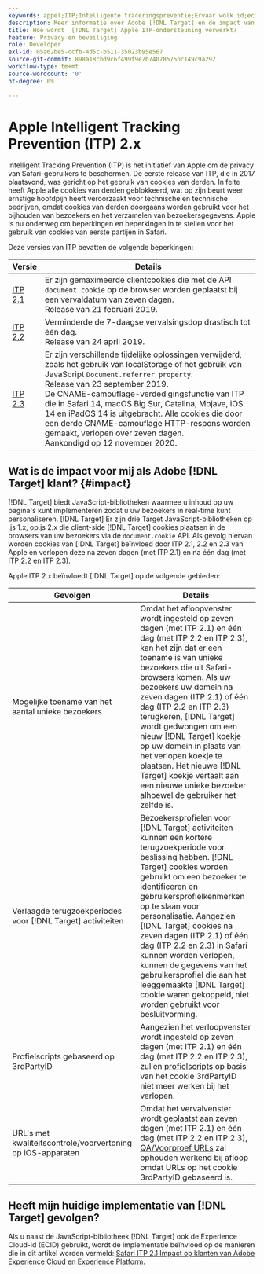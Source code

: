 ```yaml
---
keywords: appel;ITP;Intelligente traceringspreventie;Ervaar wolk id;ecid;itp
description: Meer informatie over Adobe [!DNL Target] en de impact van het Apple Intelligent Tracking Prevention (ITP)-initiatief dat de privacy van Safari-gebruikers wil beschermen.
title: Hoe wordt  [!DNL Target] Apple ITP-ondersteuning verwerkt?
feature: Privacy en beveiliging
role: Developer
exl-id: 05a62be5-ccfb-4d5c-b511-35023b95e567
source-git-commit: 898a18cbd9c6f499f9e7b74078575bc149c9a292
workflow-type: tm+mt
source-wordcount: '0'
ht-degree: 0%

---
```


# Apple Intelligent Tracking Prevention (ITP) 2.x

Intelligent Tracking Prevention (ITP) is het initiatief van Apple om de privacy van Safari-gebruikers te beschermen. De eerste release van ITP, die in 2017 plaatsvond, was gericht op het gebruik van cookies van derden. In feite heeft Apple alle cookies van derden geblokkeerd, wat op zijn beurt weer ernstige hoofdpijn heeft veroorzaakt voor technische en technische bedrijven, omdat cookies van derden doorgaans worden gebruikt voor het bijhouden van bezoekers en het verzamelen van bezoekersgegevens. Apple is nu onderweg om beperkingen en beperkingen in te stellen voor het gebruik van cookies van eerste partijen in Safari.

Deze versies van ITP bevatten de volgende beperkingen:

| Versie | Details |
| --- | --- |
| [ITP 2.1](https://webkit.org/blog/8613/intelligent-tracking-prevention-2-1/) | Er zijn gemaximeerde clientcookies die met de API `document.cookie` op de browser worden geplaatst bij een vervaldatum van zeven dagen.<br>Release van 21 februari 2019. |
| [ITP 2.2](https://webkit.org/blog/8828/intelligent-tracking-prevention-2-2/) | Verminderde de 7-daagse vervalsingsdop drastisch tot één dag.<br>Release van 24 april 2019. |
| [ITP 2.3](https://webkit.org/blog/9521/intelligent-tracking-prevention-2-3/) | Er zijn verschillende tijdelijke oplossingen verwijderd, zoals het gebruik van localStorage of het gebruik van JavaScript `Document.referrer property`.<br>Release van 23 september 2019.<br>De CNAME-camouflage-verdedigingsfunctie van ITP die in Safari 14, macOS Big Sur, Catalina, Mojave, iOS 14 en iPadOS 14 is uitgebracht. Alle cookies die door een derde CNAME-camouflage HTTP-respons worden gemaakt, verlopen over zeven dagen.<br>Aankondigd op 12 november 2020. |

## Wat is de impact voor mij als Adobe [!DNL Target] klant? {#impact}

[!DNL Target] biedt JavaScript-bibliotheken waarmee u inhoud op uw pagina&#39;s kunt implementeren zodat u uw bezoekers in real-time kunt personaliseren.  [!DNL Target] Er zijn drie Target JavaScript-bibliotheken op .js 1.x, op.js 2.x die client-side [!DNL Target] cookies plaatsen in de browsers van uw bezoekers via de `document.cookie` API. Als gevolg hiervan worden cookies van [!DNL Target] beïnvloed door ITP 2.1, 2.2 en 2.3 van Apple en verlopen deze na zeven dagen (met ITP 2.1) en na één dag (met ITP 2.2 en ITP 2.3).

Apple ITP 2.x beïnvloedt [!DNL Target] op de volgende gebieden:

| Gevolgen | Details |
| --- | --- |
| Mogelijke toename van het aantal unieke bezoekers | Omdat het afloopvenster wordt ingesteld op zeven dagen (met ITP 2.1) en één dag (met ITP 2.2 en ITP 2.3), kan het zijn dat er een toename is van unieke bezoekers die uit Safari-browsers komen. Als uw bezoekers uw domein na zeven dagen (ITP 2.1) of één dag (ITP 2.2 en ITP 2.3) terugkeren, [!DNL Target] wordt gedwongen om een nieuw [!DNL Target] koekje op uw domein in plaats van het verlopen koekje te plaatsen. Het nieuwe [!DNL Target] koekje vertaalt aan een nieuwe unieke bezoeker alhoewel de gebruiker het zelfde is. |
| Verlaagde terugzoekperiodes voor [!DNL Target] activiteiten | Bezoekersprofielen voor [!DNL Target] activiteiten kunnen een kortere terugzoekperiode voor beslissing hebben. [!DNL Target] cookies worden gebruikt om een bezoeker te identificeren en gebruikersprofielkenmerken op te slaan voor personalisatie. Aangezien [!DNL Target] cookies na zeven dagen (ITP 2.1) of één dag (ITP 2.2 en 2.3) in Safari kunnen worden verlopen, kunnen de gegevens van het gebruikersprofiel die aan het leeggemaakte [!DNL Target] cookie waren gekoppeld, niet worden gebruikt voor besluitvorming. |
| Profielscripts gebaseerd op 3rdPartyID | Aangezien het verloopvenster wordt ingesteld op zeven dagen (met ITP 2.1) en één dag (met ITP 2.2 en ITP 2.3), zullen [profielscripts](/help/c-target/c-visitor-profile/profile-parameters.md) op basis van het cookie 3rdPartyID niet meer werken bij het verlopen. |
| URL&#39;s met kwaliteitscontrole/voorvertoning op iOS-apparaten | Omdat het vervalvenster wordt geplaatst aan zeven dagen (met ITP 2.1) en één dag (met ITP 2.2 en ITP 2.3), [QA/Voorproef URLs](/help/c-activities/c-activity-qa/activity-qa.md) zal ophouden werkend bij afloop omdat URLs op het cookie 3rdPartyID gebaseerd is. |

## Heeft mijn huidige implementatie van [!DNL Target] gevolgen?

Als u naast de JavaScript-bibliotheek [!DNL Target] ook de Experience Cloud-id (ECID) gebruikt, wordt de implementatie beïnvloed op de manieren die in dit artikel worden vermeld: [Safari ITP 2.1 Impact op klanten van Adobe Experience Cloud en Experience Platform](https://medium.com/adobetech/safari-itp-2-1-impact-on-adobe-experience-cloud-customers-9439cecb55ac).

